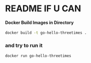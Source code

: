 # README IF U CAN

#### Docker Build Images in Directory
```sh
docker build -t go-hello-threetimes .
```

### and try to run it 
```sh
docker run go-hello-threetimes
```


